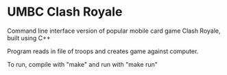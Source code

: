 # UMBC Clash Royale

Command line interface version of popular mobile card game Clash Royale, built using C++

Program reads in file of troops and creates game against computer.

To run, compile with "make" and run with "make run"
